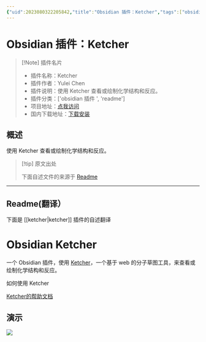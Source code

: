 ```yaml
---
{"uid":2023080322205842,"title":"Obsidian 插件：Ketcher","tags":["obsidian插件","readme"],"description":"使用Ketcher查看或绘制化学结构和反应。","author":"AI","type":"readme","draft":false,"editable":false,"modified":20230101000000,"dg-publish":true,"permalink":"/lake-of-knowledge/10-obsidian/obsidian/readme/ketcher-readme/","dgPassFrontmatter":true}
---
```



# Obsidian 插件：Ketcher

> [!Note] 插件名片
> - 插件名称：Ketcher
> - 插件作者：Yulei Chen
> - 插件说明：使用 Ketcher 查看或绘制化学结构和反应。
> - 插件分类：['obsidian 插件 ', 'readme']
> - 项目地址：[点我访问](https://github.com/yuleicul/obsidian-ketcher)
> - 国内下载地址：[下载安装](https://pkmer.cn/products/plugin/pluginMarket/?ketcher)

## 概述

使用 Ketcher 查看或绘制化学结构和反应。

> [!tip] 原文出处
>
>下面自述文件的来源于 [Readme](https://ghproxy.net/https://raw.githubusercontent.com/yuleicul/obsidian-ketcher/master/README.md)
>

---

## Readme(翻译）

下面是 [[ketcher\|ketcher]] 插件的自述翻译

# Obsidian Ketcher

一个 Obsidian 插件，使用 [Ketcher](https://github.com/epam/ketcher)，一个基于 web 的分子草图工具，来查看或绘制化学结构和反应。

如何使用 Ketcher

[Ketcher的帮助文档](https://github.com/epam/ketcher/blob/master/documentation/help.md)

## 演示

<img src="./obsidian-ketcher-demo.gif" >




